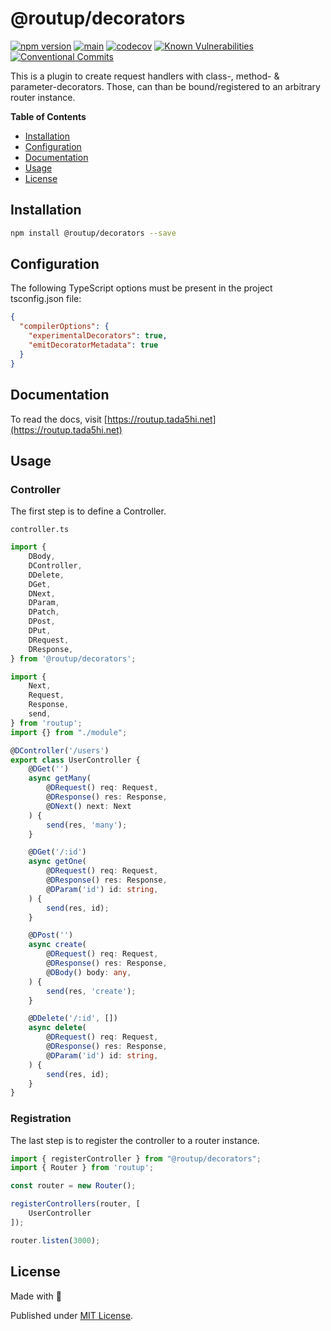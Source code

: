 # @routup/decorators

[![npm version](https://badge.fury.io/js/@routup%2Fdecorators.svg)](https://badge.fury.io/js/@routup%2Fdecorators)
[![main](https://github.com/Tada5hi/routup/actions/workflows/main.yml/badge.svg)](https://github.com/Tada5hi/routup/actions/workflows/main.yml)
[![codecov](https://codecov.io/gh/tada5hi/routup/branch/master/graph/badge.svg?token=QFGCsHRUax)](https://codecov.io/gh/tada5hi/routup)
[![Known Vulnerabilities](https://snyk.io/test/github/Tada5hi/routup/badge.svg)](https://snyk.io/test/github/Tada5hi/routup)
[![Conventional Commits](https://img.shields.io/badge/Conventional%20Commits-1.0.0-%23FE5196?logo=conventionalcommits&logoColor=white)](https://conventionalcommits.org)

This is a plugin to create request handlers with class-, method- & parameter-decorators.
Those, can than be bound/registered to an arbitrary router instance.  

**Table of Contents**

- [Installation](#installation)
- [Configuration](#configuration)
- [Documentation](#documentation)
- [Usage](#usage)
- [License](#license)

## Installation

```bash
npm install @routup/decorators --save
```

## Configuration

The following TypeScript options must be present in the project tsconfig.json file:

```json
{
  "compilerOptions": {
    "experimentalDecorators": true,
    "emitDecoratorMetadata": true
  }
}
```

## Documentation

To read the docs, visit [https://routup.tada5hi.net](https://routup.tada5hi.net)

## Usage

### Controller

The first step is to define a Controller.

`controller.ts`
```typescript
import {
    DBody,
    DController,
    DDelete,
    DGet,
    DNext,
    DParam,
    DPatch,
    DPost,
    DPut,
    DRequest,
    DResponse,
} from '@routup/decorators';

import {
    Next,
    Request,
    Response,
    send,
} from 'routup';
import {} from "./module";

@DController('/users')
export class UserController {
    @DGet('')
    async getMany(
        @DRequest() req: Request,
        @DResponse() res: Response,
        @DNext() next: Next
    ) {
        send(res, 'many');
    }

    @DGet('/:id')
    async getOne(
        @DRequest() req: Request,
        @DResponse() res: Response,
        @DParam('id') id: string,
    ) {
        send(res, id);
    }

    @DPost('')
    async create(
        @DRequest() req: Request,
        @DResponse() res: Response,
        @DBody() body: any,
    ) {
        send(res, 'create');
    }

    @DDelete('/:id', [])
    async delete(
        @DRequest() req: Request,
        @DResponse() res: Response,
        @DParam('id') id: string,
    ) {
        send(res, id);
    }
}
```

### Registration

The last step is to register the controller to a router instance.

```typescript
import { registerController } from "@routup/decorators";
import { Router } from 'routup';

const router = new Router();

registerControllers(router, [
    UserController
]);

router.listen(3000);

```

## License

Made with 💚

Published under [MIT License](./LICENSE).
